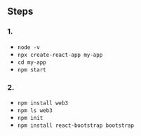 Steps
-----
### 1. 
- `node -v`
- `npx create-react-app my-app`
- `cd my-app`
- `npm start`

### 2.
-  `npm install web3` 
-  `npm ls web3`
-  `npm init`
-  `npm install react-bootstrap bootstrap`

